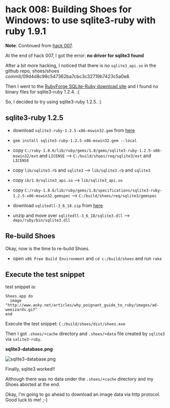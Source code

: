 hack 008: Building Shoes for Windows: to use sqlite3-ruby with ruby 1.9.1
=========================================================================

**Note**: Continued from [hack 007](http://github.com/ashbb/shoes_hack_note/tree/master/md/hack007.md).

At the end of hack 007, I got the error: **no driver for sqlite3 found**

After a bit more hacking, I noticed that there is no `sqlite3_api.so` in the github repo, shoes/shoes commit/09d4d8c98c547362ba7cbc3c32719b7423c5a0e8.

Then I went to the [RubyForge SQLite-Ruby download site](http://rubyforge.org/frs/?group_id=254&release_id=37214) and I found no binary files for sqlite3-ruby 1.2.4. :(

So, I decided to try using sqlite3-ruby 1.2.5. :)


sqlite3-ruby 1.2.5
------------------

- download `sqlite3-ruby-1.2.5-x86-mswin32.gem` from [here](http://rubyforge.org/frs/?group_id=254&release_id=37214)

- `gem install sqlite3-ruby-1.2.5-x86-mswin32.gem --local`

- copy `C:/ruby-1.8.6/lib/ruby/gems/1.8/gems/sqlite3-ruby-1.2.5-x86-mswin32/ext` and `LICENSE`
  --> `C:/build/shoes/req/sqlite3/ext` and `LICENSE`

- copy `lib/sqlite3.rb` and `sqlite3`  --> `lib/sqlite3.rb` and `sqlite3`

- copy `ib/1.9/sqlite3_api.so`  --> `lib/sqlite3_api.so`

- copy `C:/ruby-1.8.6/lib/ruby/gems/1.8/specifications/sqlite3-ruby-1.2.5-x86-mswin32.gemspec` 
  --> `C:/build/shoes/req/sqlite3/gemspec`

- download `sqlitedll-3_6_18.zip` from [here](http://www.sqlite.org/download.html)

- unzip and move over `sqlitedll-3_6_18/sqlite3.dll` --> `deps/ruby/bin/sqlite3.dll`


Re-build Shoes
--------------

Okay, now is the time to re-build Shoes.

- open `x86 Free Build Environment` and `cd c:/build/shoes` and run `rake`


Execute the test snippet
------------------------

test snippet is:

	Shoes.app do
	  image "http://www.aoky.net/articles/why_poignant_guide_to_ruby/images/ad-weeizards.gif"
	end

Execute the test snippet: `C:/build/shoes/dist/shoes.exe`

Then I got `.shoes/+cache` directory and `.shoes/+data` file created by `sqlite3` via `salite3-ruby`.

**sqlite3-database.png**

![sqlite3-database.png](http://github.com/ashbb/shoes_hack_note/raw/master/img/sqlite3-database.png)

Finally, sqlite3 worked!!

Although there was no data under the `.shoes/+cache` directory and my Shoes aborted at the end. 

Okay, I'm going to go ahead to download an image data via http protocol. Good luck to me! ;-)
